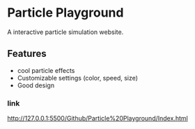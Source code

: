 # Particle Playground  

A interactive particle simulation website.  

## Features  
- cool particle effects  
- Customizable settings (color, speed, size)  
- Good design  
### link
http://127.0.0.1:5500/Github/Particle%20Playground/Index.html
